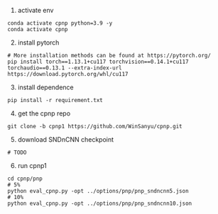 1. activate env
```
conda activate cpnp python=3.9 -y
conda activate cpnp
```

2. install pytorch
```
# More installation methods can be found at https://pytorch.org/
pip install torch==1.13.1+cu117 torchvision==0.14.1+cu117 torchaudio==0.13.1 --extra-index-url https://download.pytorch.org/whl/cu117
```

3. install dependence
```
pip install -r requirement.txt
```

4. get the cpnp repo
```
git clone -b cpnp1 https://github.com/WinSanyu/cpnp.git
```

5. download SNDnCNN checkpoint
```
# TODO
```

6. run cpnp1
```
cd cpnp/pnp
# 5%
python eval_cpnp.py -opt ../options/pnp/pnp_sndncnn5.json
# 10%
python eval_cpnp.py -opt ../options/pnp/pnp_sndncnn10.json
```